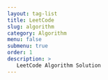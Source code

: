 ```yaml
---
layout: tag-list
title: LeetCode
slug: algorithm
category: Algorithm
menu: false
submenu: true
order: 1
description: >
   LeetCode Algorithm Solution
---
```

